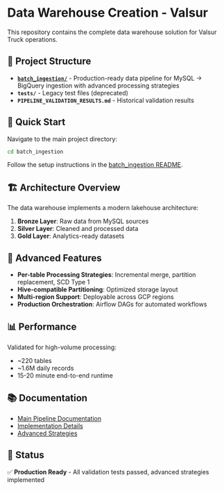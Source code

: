 # Data Warehouse Creation - Valsur

This repository contains the complete data warehouse solution for Valsur Truck operations.

## 📁 Project Structure

- **[`batch_ingestion/`](./batch_ingestion/README.md)** - Production-ready data pipeline for MySQL → BigQuery ingestion with advanced processing strategies
- **`tests/`** - Legacy test files (deprecated)
- **`PIPELINE_VALIDATION_RESULTS.md`** - Historical validation results

## 🚀 Quick Start

Navigate to the main project directory:

```bash
cd batch_ingestion
```

Follow the setup instructions in the [batch_ingestion README](./batch_ingestion/README.md).

## 🏗️ Architecture Overview

The data warehouse implements a modern lakehouse architecture:

1. **Bronze Layer**: Raw data from MySQL sources
2. **Silver Layer**: Cleaned and processed data
3. **Gold Layer**: Analytics-ready datasets

## 🔧 Advanced Features

- **Per-table Processing Strategies**: Incremental merge, partition replacement, SCD Type 1
- **Hive-compatible Partitioning**: Optimized storage layout
- **Multi-region Support**: Deployable across GCP regions
- **Production Orchestration**: Airflow DAGs for automated workflows

## 📊 Performance

Validated for high-volume processing:
- ~220 tables
- ~1.6M daily records
- 15-20 minute end-to-end runtime

## 📚 Documentation

- [Main Pipeline Documentation](./batch_ingestion/README.md)
- [Implementation Details](./batch_ingestion/docs/IMPLEMENTATION.md)
- [Advanced Strategies](./batch_ingestion/docs/ADVANCED_STRATEGIES.md)

## 🎯 Status

✅ **Production Ready** - All validation tests passed, advanced strategies implemented
